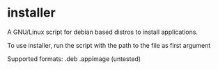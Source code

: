 # installer
A GNU/Linux script for debian based distros to install applications.

To use installer, run the script with the path to the file as first argument

Supported formats:
  .deb
  .appimage (untested)
